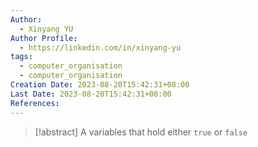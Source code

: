 ```yaml
---
Author:
  - Xinyang YU
Author Profile:
  - https://linkedin.com/in/xinyang-yu
tags:
  - computer_organisation
  - computer_organisation
Creation Date: 2023-08-20T15:42:31+08:00
Last Date: 2023-08-20T15:42:31+08:00
References:
---
```

>[!abstract] A variables that hold either ``true`` or ``false``